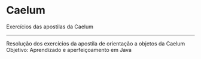 # Caelum
Exercícios das apostilas da Caelum

-------------------------------------

Resolução dos exercícios da apostila de orientação a objetos da Caelum
Objetivo: Aprendizado e aperfeiçoamento em Java
